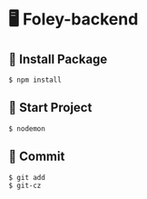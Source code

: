 # :desktop_computer: Foley-backend

## 🔧 Install Package

```shell=
$ npm install
```

## :rocket: Start Project

```shell=
$ nodemon
```

##  :pencil: Commit
```shell=
$ git add
$ git-cz
```